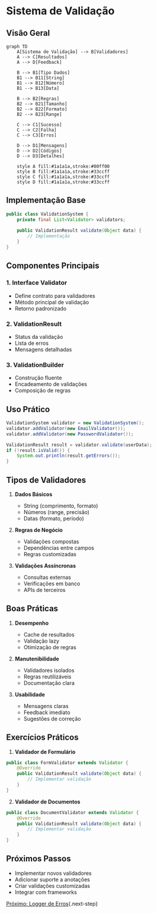 # Sistema de Validação

## Visão Geral

```mermaid
graph TD
    A[Sistema de Validação] --> B[Validadores]
    A --> C[Resultados]
    A --> D[Feedback]
    
    B --> B1[Tipo Dados]
    B1 --> B11[String]
    B1 --> B12[Número]
    B1 --> B13[Data]
    
    B --> B2[Regras]
    B2 --> B21[Tamanho]
    B2 --> B22[Formato]
    B2 --> B23[Range]
    
    C --> C1[Sucesso]
    C --> C2[Falha]
    C --> C3[Erros]
    
    D --> D1[Mensagens]
    D --> D2[Códigos]
    D --> D3[Detalhes]
    
    style A fill:#1a1a1a,stroke:#00ff00
    style B fill:#1a1a1a,stroke:#33ccff
    style C fill:#1a1a1a,stroke:#33ccff
    style D fill:#1a1a1a,stroke:#33ccff
```

## Implementação Base

```java
public class ValidationSystem {
    private final List<Validator> validators;
    
    public ValidationResult validate(Object data) {
        // Implementação
    }
}
```

## Componentes Principais

### 1. Interface Validator
- Define contrato para validadores
- Método principal de validação
- Retorno padronizado

### 2. ValidationResult
- Status da validação
- Lista de erros
- Mensagens detalhadas

### 3. ValidationBuilder
- Construção fluente
- Encadeamento de validações
- Composição de regras

## Uso Prático

```java
ValidationSystem validator = new ValidationSystem();
validator.addValidator(new EmailValidator());
validator.addValidator(new PasswordValidator());

ValidationResult result = validator.validate(userData);
if (!result.isValid()) {
    System.out.println(result.getErrors());
}
```

## Tipos de Validadores

1. **Dados Básicos**
   - String (comprimento, formato)
   - Números (range, precisão)
   - Datas (formato, período)

2. **Regras de Negócio**
   - Validações compostas
   - Dependências entre campos
   - Regras customizadas

3. **Validações Assíncronas**
   - Consultas externas
   - Verificações em banco
   - APIs de terceiros

## Boas Práticas

1. **Desempenho**
   - Cache de resultados
   - Validação lazy
   - Otimização de regras

2. **Manutenibilidade**
   - Validadores isolados
   - Regras reutilizáveis
   - Documentação clara

3. **Usabilidade**
   - Mensagens claras
   - Feedback imediato
   - Sugestões de correção

## Exercícios Práticos

1. **Validador de Formulário**
```java
public class FormValidator extends Validator {
    @Override
    public ValidationResult validate(Object data) {
        // Implementar validação
    }
}
```

2. **Validador de Documentos**
```java
public class DocumentValidator extends Validator {
    @Override
    public ValidationResult validate(Object data) {
        // Implementar validação
    }
}
```

## Próximos Passos
- Implementar novos validadores
- Adicionar suporte a anotações
- Criar validações customizadas
- Integrar com frameworks

[Próximo: Logger de Erros](error-logger.md){.next-step}